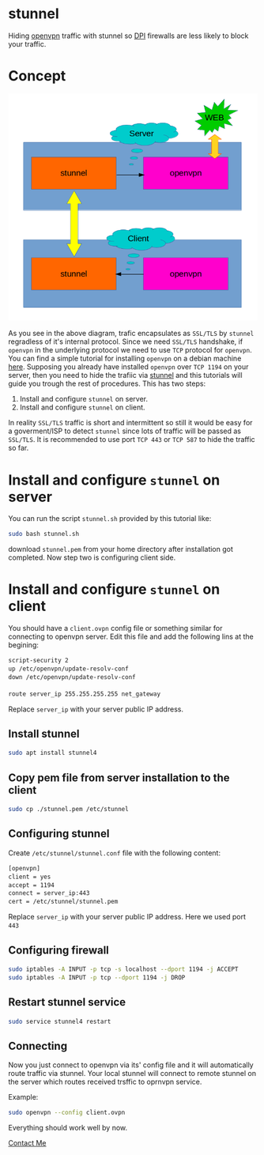 # stunnel
Hiding [openvpn](https://en.wikipedia.org/wiki/OpenVPN) traffic with stunnel so [DPI](https://en.wikipedia.org/wiki/Deep_packet_inspection) firewalls are less likely to block your traffic.

# Concept

<img src="./assets/img/diagram.png">

As you see in the above diagram, trafic encapsulates as `SSL/TLS` by `stunnel` regradless of it's internal protocol. Since we need `SSL/TLS` handshake, if `openvpn` in the underlying protocol we need to use `TCP` protocol for `openvpn`.
You can find a simple tutorial for installing `openvpn` on a debian machine [here](https://github.com/Xaqron/openvpn).
Supposing you already have installed `openvpn` over `TCP 1194` on your server, then you need to hide the trafiic via [stunnel](https://www.stunnel.org) and this tutorials will guide you trough the rest of procedures.
This has two steps:
1) Install and configure `stunnel` on server.
2) Install and configure `stunnel` on client.

In reality `SSL/TLS` traffic is short and intermittent so still it would be easy for a goverment/ISP to detect `stunnel` since lots of traffic will be passed as `SSL/TLS`. It is recommended to use port `TCP 443` or `TCP 587` to hide the traffic so far.

# Install and configure `stunnel` on server

You can run the script `stunnel.sh` provided by this tutorial like:
```bash
sudo bash stunnel.sh
```
download `stunnel.pem` from your home directory after installation got completed.
Now step two is configuring client side.

# Install and configure `stunnel` on client

You should have a `client.ovpn` config file or something similar for connecting to openvpn server.
Edit this file and add the following lins at the begining:

```bash
script-security 2
up /etc/openvpn/update-resolv-conf
down /etc/openvpn/update-resolv-conf

route server_ip 255.255.255.255 net_gateway
```

Replace `server_ip` with your server public IP address.

## Install stunnel

```bash
sudo apt install stunnel4
```

## Copy pem file from server installation to the client

```bash
sudo cp ./stunnel.pem /etc/stunnel
```

## Configuring stunnel

Create `/etc/stunnel/stunnel.conf` file with the following content:

```bash
[openvpn]
client = yes
accept = 1194
connect = server_ip:443
cert = /etc/stunnel/stunnel.pem
```

Replace `server_ip` with your server public IP address. Here we used port `443`

## Configuring firewall

```bash
sudo iptables -A INPUT -p tcp -s localhost --dport 1194 -j ACCEPT
sudo iptables -A INPUT -p tcp --dport 1194 -j DROP
```

## Restart stunnel service

```bash
sudo service stunnel4 restart
```

## Connecting

Now you just connect to openvpn via its' config file and it will automatically route traffic via stunnel. Your local stunnel will connect to remote stunnel on the server which routes received trsffic to oprnvpn service.

Example:

```bash
sudo openvpn --config client.ovpn
```

Everything should work well by now.

[Contact Me](https://twitter.com/xaqron)